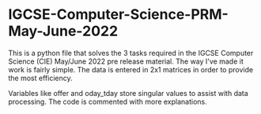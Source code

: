 # IGCSE-Computer-Science-PRM-May-June-2022
This is a python file that solves the 3 tasks required in the IGCSE Computer Science (CIE) May/June 2022 pre release material.
The way I've made it work is fairly simple.
The data is entered in 2x1 matrices in order
to provide the most efficiency. 

Variables like offer and oday_tday store 
singular values to assist with data processing.
The code is commented with more explanations.
